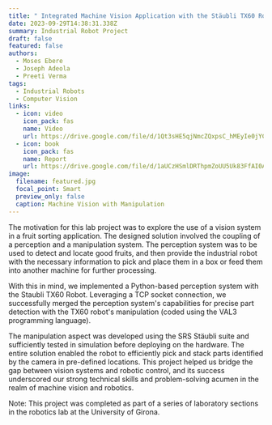 ```yaml
---
title: " Integrated Machine Vision Application with the Stäubli TX60 Robot"
date: 2023-09-29T14:38:31.338Z
summary: I﻿ndustrial Robot Project
draft: false
featured: false
authors:
  - Moses Ebere
  - Joseph Adeola
  - Preeti Verma
tags:
  - Industrial Robots
  - Computer Vision
links:
  - icon: video
    icon_pack: fas
    name: Video
    url: https://drive.google.com/file/d/1Qt3sHE5qjNmcZQxpsC_hMEyIe0jYCMcI/view?usp=sharing
  - icon: book
    icon_pack: fas
    name: Report
    url: https://drive.google.com/file/d/1aUCzHSmlDRThpmZoUU5Uk83FfAI0ACnv/view?usp=sharing
image:
  filename: featured.jpg
  focal_point: Smart
  preview_only: false
  caption: Machine Vision with Manipulation
---
```

The motivation for this lab project was to explore the use of a vision system in a fruit sorting application. The designed solution involved the coupling of a perception and a manipulation system. The perception system was to be used to detect and locate good fruits, and then provide the industrial robot with the necessary information to pick and place them in a box or feed them into another machine for further processing. 

With this in mind, we implemented a Python-based perception system with the Staubli TX60 Robot. Leveraging a TCP socket connection, we successfully merged the perception system's capabilities for precise part detection with the TX60 robot's manipulation (coded using the VAL3 programming language). 

T﻿he manipulation aspect was developed using the SRS Stäubli suite and sufficiently tested in simulation before deploying on the hardware. The entire solution enabled the robot to efficiently pick and stack parts identified by the camera in pre-defined locations. This project helped us bridge the gap between vision systems and robotic control, and its success underscored our strong technical skills and problem-solving acumen in the realm of machine vision and robotics. 

Note: T﻿his project was completed as part of a series of laboratory sections in the robotics lab at the University of Girona.
